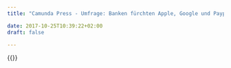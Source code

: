 ```yaml
---
title: "Camunda Press - Umfrage: Banken fürchten Apple, Google und Paypal am meisten | Camunda BPM"

date: 2017-10-25T10:39:22+02:00
draft: false

---
```

{{<press-single
title="Umfrage: Banken fürchten Apple, Google und Paypal am meisten"
text=""
date="2019-07-04">}}